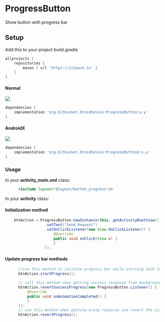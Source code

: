 # ProgressButton
Show button with progress bar
  
## Setup

Add this to your project build.gradle
``` gradle
allprojects {
    repositories {
        maven { url 'https://jitpack.io' }
    }
}
```
#### Normal
[![](https://jitpack.io/v/org.bitbucket.droidhelios/ProgressButton.svg)](https://jitpack.io/#org.bitbucket.droidhelios/ProgressButton)
```gradle
dependencies {
    implementation 'org.bitbucket.droidhelios:ProgressButton:x.y'
}
```

#### AndroidX
[![](https://jitpack.io/v/org.bitbucket.droidhelios/progressbuttonx.svg)](https://jitpack.io/#org.bitbucket.droidhelios/progressbuttonx)
```gradle
dependencies {
    implementation 'org.bitbucket.droidhelios:ProgressButtonX:x.y'
}
```  
 
### Usage
In your <b>activity_main.xml</b> class: 
```xml 
      <include layout="@layout/button_progress"/>
```

In your <b>activity</b> class:
#### Initialization method
```java 
    btnAction = ProgressButton.newInstance(this, getActivityRootView())
                  .setText("Send Request") 
                  .setOnClickListener(new View.OnClickListener() {
                      @Override
                      public void onClick(View v) { 
                      }
                  });
```

#### Update progress bar methods
```java
      //use this method to initiate progress bar while starting task in background
      btnAction.startProgress();

      // call this method when getting success response from background task
      btnAction.revertSuccessProgress(new ProgressButton.Listener() {
          @Override
          public void onAnimationCompleted() {
          }
      });
      // use this method when getting wrong response and revert the initial stage of button
      btnAction.revertProgress();
```
